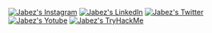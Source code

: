 [![Jabez's Instagram][instagram]](https://www.instagram.com/kodaiwya/)
[![Jabez's LinkedIn][linkedin]](https://www.linkedin.com/in/prosa-shell/)
[![Jabez's Twitter][twitter]](https://twitter.com/Kodaiwya)
[![Jabez's Yotube][youtube]](https://www.youtube.com/@Kodaiwya)
[![Jabez's TryHackMe][tryhackme]](https://tryhackme.com/p/Kodaiwya)

[instagram]: https://img.shields.io/badge/Instagram-05091A?style=flat&labelColor=05093A&logo=instagram&logoColor=white&link=https://www.instagram.com/kodaiwya/
[linkedin]: https://img.shields.io/badge/LinkedIn-05091A?style=flat&labelColor=05093A&logo=LinkedIn&logoColor=white&link=https://www.linkedin.com/in/prosa-shell/
[twitter]: https://img.shields.io/badge/Twitter-05091A?style=flat&labelColor=05093A&logo=twitter&logoColor=white&link=https://twitter.com/Kodaiwya
[youtube]: https://img.shields.io/badge/Youtube-05091A?style=flat&labelColor=05093A&logo=youtube&logoColor=white&link=https://www.youtube.com/@Kodaiwya
[tryhackme]: https://img.shields.io/badge/TryHackMe-05091A?style=flat&labelColor=05093A&logo=TryHackMe&logoColor=white&link=https://tryhackme.com/p/Kodaiwya
